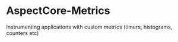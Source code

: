 # AspectCore-Metrics
Instrumenting applications with custom metrics (timers, histograms, counters etc) 
